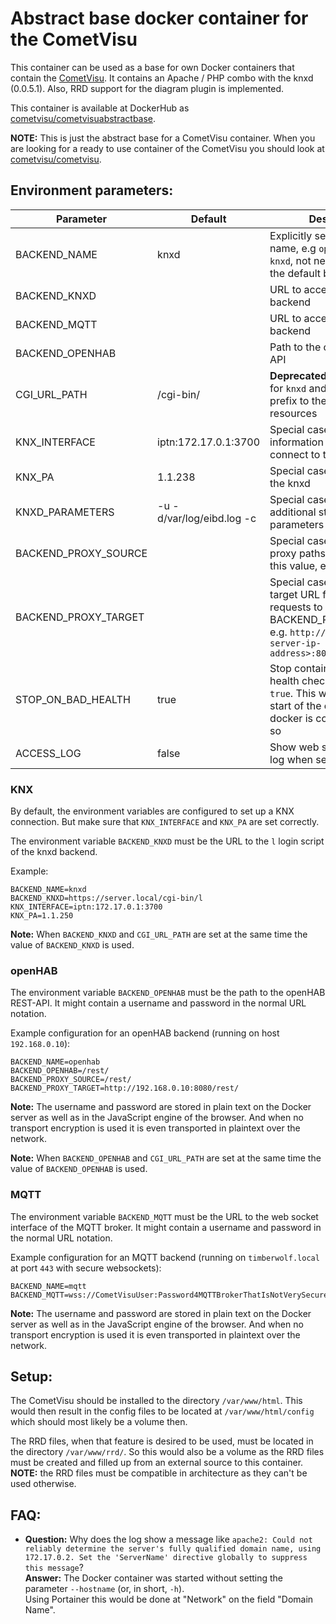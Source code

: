 Abstract base docker container for the CometVisu
================================================

This container can be used as a base for own Docker containers that contain the
[CometVisu](https://www.cometvisu.org/). It contains an Apache / PHP combo with
the knxd (0.0.5.1). Also, RRD support for the diagram plugin is implemented.

This container is available at DockerHub as 
[cometvisu/cometvisuabstractbase](https://hub.docker.com/r/cometvisu/cometvisuabstractbase/).

**NOTE:** This is just the abstract base for a CometVisu container. When you are
looking for a ready to use container of the CometVisu you should look at
[cometvisu/cometvisu](https://hub.docker.com/r/cometvisu/cometvisu/).

Environment parameters:
-----------------------

|Parameter              | Default                   |Description|
|-----------------------|---------------------------|-----------|
|BACKEND_NAME           | knxd                      |Explicitly set a backend name, e.g `openhab`, `mqtt` or `knxd`, not needed if you use the default backend|
|BACKEND_KNXD           |                           |URL to access the `knxd` backend|
|BACKEND_MQTT           |                           |URL to access the `mqtt` backend|
|BACKEND_OPENHAB        |                           |Path to the openHAB REST-API|
|CGI_URL_PATH           | /cgi-bin/                 |**Deprecated:** Special case for `knxd` and openHAB: URL prefix to the `cgi-bin` resources|
|KNX_INTERFACE          | iptn:172.17.0.1:3700      |Special case for `knxd`: information for the knxd to connect to the KNX bus|
|KNX_PA                 | 1.1.238                   |Special case for `knxd`: PA for the knxd|
|KNXD_PARAMETERS        | -u -d/var/log/eibd.log -c |Special case for `knxd`: additional startup parameters for the knxd|
|BACKEND_PROXY_SOURCE   |                           |Special case for openHAB: proxy paths starting with this value, e.g. `/rest`|
|BACKEND_PROXY_TARGET   |                           |Special case for openHAB: target URL for proxying the requests to BACKEND_PROXY_SOURCE, e.g. `http://<openhab-server-ip-address>:8080/rest`|
|STOP_ON_BAD_HEALTH     | true                      |Stop container on failed health check when set to `true`. This will trigger a new start of the container when docker is configured to do so|
|ACCESS_LOG             | false                     |Show web server access log when set to `true`|

### KNX

By default, the environment variables are configured to set up a KNX connection.
But make sure that `KNX_INTERFACE` and `KNX_PA` are set correctly.

The environment variable `BACKEND_KNXD` must be the URL to the `l` login script
of the knxd backend.

Example:
```
BACKEND_NAME=knxd
BACKEND_KNXD=https://server.local/cgi-bin/l
KNX_INTERFACE=iptn:172.17.0.1:3700
KNX_PA=1.1.250
```

**Note:** When `BACKEND_KNXD` and `CGI_URL_PATH` are set at the same time
the value of `BACKEND_KNXD` is used.

### openHAB

The environment variable `BACKEND_OPENHAB` must be the path to the openHAB REST-API.
It might contain a username and password in the normal URL notation.

Example configuration for an openHAB backend (running on host `192.168.0.10`):

```
BACKEND_NAME=openhab
BACKEND_OPENHAB=/rest/
BACKEND_PROXY_SOURCE=/rest/
BACKEND_PROXY_TARGET=http://192.168.0.10:8080/rest/
```

**Note:** The username and password are stored in plain text on the Docker server
as well as in the JavaScript engine of the browser. And when no transport
encryption is used it is even transported in plaintext over the network.

**Note:** When `BACKEND_OPENHAB` and `CGI_URL_PATH` are set at the same time
the value of `BACKEND_OPENHAB` is used.

### MQTT

The environment variable `BACKEND_MQTT` must be the URL to the web socket
interface of the MQTT broker.
It might contain a username and password in the normal URL notation.

Example configuration for an MQTT backend (running on `timberwolf.local` at
port `443` with secure websockets):

```
BACKEND_NAME=mqtt
BACKEND_MQTT=wss://CometVisuUser:Password4MQTTBrokerThatIsNotVerySecure@timberwolf.local:443/proxy/mqtt/ws
```

**Note:** The username and password are stored in plain text on the Docker server
as well as in the JavaScript engine of the browser. And when no transport
encryption is used it is even transported in plaintext over the network.

Setup:
------

The CometVisu should be installed to the directory `/var/www/html`. This would
then result in the config files to be located at `/var/www/html/config` which
should most likely be a volume then.

The RRD files, when that feature is desired to be used, must be located in the
directory `/var/www/rrd/`. So this would also be a volume as the RRD files must
be created and filled up from an external source to this container.  
**NOTE:** the RRD files must be compatible in architecture as they can't be used
otherwise.

FAQ:
----

* **Question:** Why does the log show a message like `apache2: Could not
  reliably determine the server's fully qualified domain name, using 172.17.0.2.
  Set the 'ServerName' directive globally to suppress this message`?  
  **Answer:** The Docker container was started without setting the parameter 
  `--hostname` (or, in short, `-h`).  
  Using Portainer this would be done at "Network" on the field "Domain Name".
